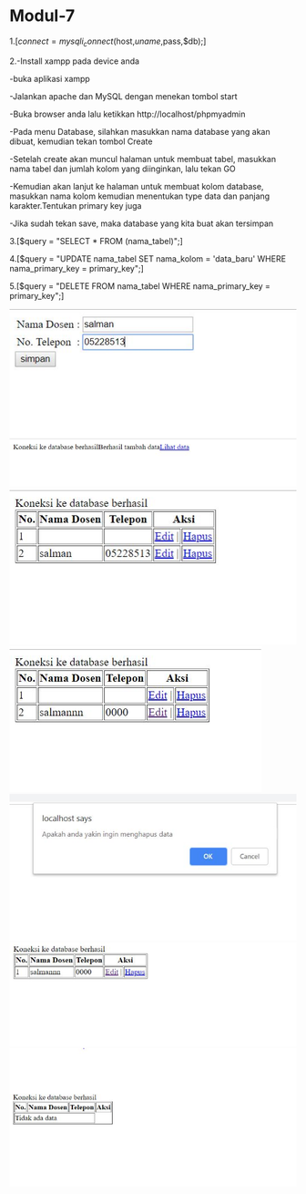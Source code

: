 # Modul-7

1.[$connect = mysqli_connect($host,$uname,$pass,$db);]


2.-Install xampp pada device anda

-buka aplikasi xampp

-Jalankan apache dan MySQL dengan menekan tombol start

-Buka browser anda lalu ketikkan http://localhost/phpmyadmin

-Pada menu Database, silahkan masukkan nama database yang akan dibuat, kemudian tekan tombol Create

-Setelah create akan muncul halaman untuk membuat tabel, masukkan nama tabel dan jumlah kolom yang diinginkan, lalu tekan GO

-Kemudian akan lanjut ke halaman untuk membuat kolom database, masukkan nama kolom kemudian menentukan type data dan panjang karakter.Tentukan primary key juga

-Jika sudah tekan save, maka database yang kita buat akan tersimpan


3.[$query = "SELECT * FROM (nama_tabel)";]


4.[$query = "UPDATE nama_tabel SET nama_kolom = 'data_baru' WHERE nama_primary_key = primary_key";]


5.[$query = "DELETE FROM nama_tabel WHERE nama_primary_key = primary_key";]

![alt text](https://github.com/salmannaufal/Modul-7/blob/master/1.JPG)
![alt text](https://github.com/salmannaufal/Modul-7/blob/master/2.JPG)
![alt text](https://github.com/salmannaufal/Modul-7/blob/master/3.JPG)
![alt text](https://github.com/salmannaufal/Modul-7/blob/master/4.JPG)
![alt text](https://github.com/salmannaufal/Modul-7/blob/master/5.JPG)
![alt text](https://github.com/salmannaufal/Modul-7/blob/master/6.JPG)
![alt text](https://github.com/salmannaufal/Modul-7/blob/master/7.JPG)
